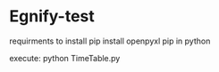 # Egnify-test
requirments to install
pip install openpyxl
pip in python

execute:
python TimeTable.py
